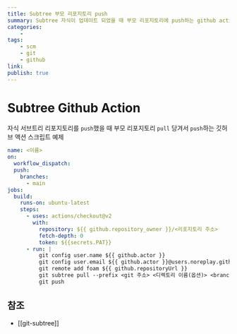 ```yaml
---
title: Subtree 부모 리포지토리 push
summary: Subtree 자식이 업데이트 되었을 때 부모 리포지토리에 push하는 github action
categories:
    - 
tags:
    - scm
    - git
    - github
link: 
publish: true
---
```


# Subtree Github Action

자식 서브트리 리포지토리를 `push`했을 때 부모 리포지토리 `pull` 당겨서 `push`하는 깃허브 액션 스크립트 예제

```yaml
name: <이름>
on:
  workflow_dispatch:
  push:
    branches:
      - main
jobs:
  build:
    runs-on: ubuntu-latest
    steps:
      - uses: actions/checkout@v2
        with:
          repository: ${{ github.repository_owner }}/<리포지토리 주소>
          fetch-depth: 0
          token: ${{secrets.PAT}}
      - run: |
          git config user.name ${{ github.actor }}
          git config user.email ${{ github.actor }}@users.noreplay.github.com
          git remote add foam ${{ github.repositoryUrl }}
          git subtree pull --prefix <git 주소> <디렉토리 이름(옵션)> <branch 이름>
          git push
```

## 참조

- [[git-subtree]]
